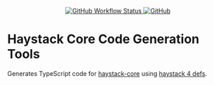 <p align="center">
  <a href="https://github.com/j2inn/haystack-codegen/actions/workflows/master-push.yaml">
    <img alt="GitHub Workflow Status" src="https://img.shields.io/github/workflow/status/j2inn/haystack-codegen/Master%20push" />
  </a>

  <a href="https://github.com/j2inn/haystack-codegen/blob/master/LICENSE">
    <img alt="GitHub" src="https://img.shields.io/github/license/j2inn/haystack-codegen" />
	</a>
</p>

# Haystack Core Code Generation Tools

Generates TypeScript code for [haystack-core](https://github.com/j2inn/haystack-codegen) using [haystack 4 defs](https://project-haystack.dev/doc/docHaystack/Defs).

